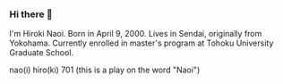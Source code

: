 ### Hi there 👋
I'm Hiroki Naoi. Born in April 9, 2000. 
Lives in Sendai, originally from Yokohama. 
Currently enrolled in master's program at Tohoku University Graduate School.

nao(i) hiro(ki) 701 (this is a play on the word "Naoi")
<!--
**naohiro701/naohiro701** is a ✨ _special_ ✨ repository because its `README.md` (this file) appears on your GitHub profile.

Here are some ideas to get you started:

- 🔭 I’m currently working on ...
- 🌱 I’m currently learning ...
- 👯 I’m looking to collaborate on ...
- 🤔 I’m looking for help with ...
- 💬 Ask me about ...
- 📫 How to reach me: ...
- 😄 Pronouns: ...
- ⚡ Fun fact: ...
-->
